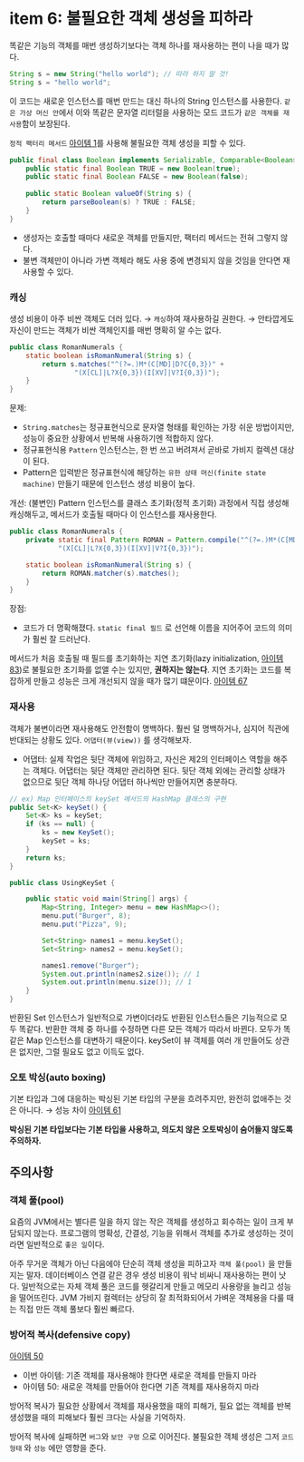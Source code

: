 # item 6: 불필요한 객체 생성을 피하라

똑같은 기능의 객체를 매번 생성하기보다는 객체 하나를 재사용하는 편이 나을 때가 많다.

```java
String s = new String("hello world"); // 따라 하지 말 것!
String s = "hello world";
```

이 코드는 새로운 인스턴스를 매번 만드는 대신 하나의 String 인스턴스를 사용한다. `같은 가상 머신 안`에서 이와 똑같은 문자열 리터럴을 사용하는 모드 코드가 `같은 객체를 재사용`함이 보장된다.

`정적 팩터리 메서드` [아이템 1](https://github.com/javabara/effective-java/blob/main/2/1.md)를 사용해 불필요한 객체 생성을 피할 수 있다.

```java
public final class Boolean implements Serializable, Comparable<Boolean> {
	public static final Boolean TRUE = new Boolean(true);
	public static final Boolean FALSE = new Boolean(false);
	
	public static Boolean valueOf(String s) {
		return parseBoolean(s) ? TRUE : FALSE;
	}
}
```

- 생성자는 호출할 때마다 새로운 객체를 만들지만, 팩터리 메서드는 전혀 그렇지 않다.
- 불변 객체만이 아니라 가변 객체라 해도 사용 중에 변경되지 않을 것임을 안다면 재사용할 수 있다.

### 캐싱

생성 비용이 아주 비싼 객체도 더러 있다. → `캐싱`하여 재사용하길 권한다. → 안타깝게도 자신이 만드는 객체가 비싼 객체인지를 매번 명확히 알 수는 없다.

```java
public class RomanNumerals {
    static boolean isRomanNumeral(String s) {
        return s.matches("^(?=.)M*(C[MD]|D?C{0,3})" +
                "(X[CL]|L?X{0,3})(I[XV]|V?I{0,3})");
    }
}
```

문제:

- `String.matches`는 정규표현식으로 문자열 형태를 확인하는 가장 쉬운 방법이지만, 성능이 중요한 상황에서 반복해 사용하기엔 적합하지 않다.
- 정규표현식용 `Pattern` 인스턴스는, 한 번 쓰고 버려져서 곧바로 가비지 컬렉션 대상이 된다.
- Pattern은 입력받은 정규표현식에 해당하는 `유한 상태 머신(finite state machine)`  만들기 때문에 인스턴스 생성 비용이 높다.

개선: (불변인) Pattern 인스턴스를 클래스 초기화(정적 초기화) 과정에서 직접 생성해 캐싱해두고, 메서드가 호출될 때마다 이 인스턴스를 재사용한다.

```java
public class RomanNumerals {
    private static final Pattern ROMAN = Pattern.compile("^(?=.)M*(C[MD]|D?C{0,3})" +
            "(X[CL]|L?X{0,3})(I[XV]|V?I{0,3})");

    static boolean isRomanNumeral(String s) {
        return ROMAN.matcher(s).matches();
    }
}
```

장점:

- 코드가 더 명확해졌다. `static final 필드` 로 선언해 이름을 지어주어 코드의 의미가 훨씬 잘 드러난다.

메서드가 처음 호출될 때 필드를 초기화하는 지연 초기화(lazy initialization, [아이템 83]([https://github.com/javabara/effective-java/blob/main/11/83.md](https://github.com/javabara/effective-java/blob/main/11/83.md)))로 불필요한 초기화를 없앨 수는 있지만, **권하지는 않는다**. 지연 초기화는 코드를 복잡하게 만들고 성능은 크게 개선되지 않을 때가 많기 떄문이다. [아이템 67](https://github.com/javabara/effective-java/blob/main/9/67.md)

### 재사용

객체가 불변이라면 재사용해도 안전함이 명백하다. 훨씬 덜 명백하거나, 심지어 직관에 반대되는 상황도 있다. `어댑터(뷰(view))` 를 생각해보자.

- 어댑터: 실제 작업은 뒷단 객체에 위임하고, 자신은 제2의 인터페이스 역할을 해주는 객체다. 어댑터는 뒷단 객체만 관리하면 된다. 뒷단 객체 외에는 관리할 상태가 없으므로 뒷단 객체 하나당 어댑터 하나씩만 만들어지면 충분하다.

```java
// ex) Map 인터페이스의 keySet 메서드의 HashMap 클래스의 구현
public Set<K> keySet() {
	Set<K> ks = keySet;
	if (ks == null) {
	    ks = new KeySet();
	    keySet = ks;
	}
	return ks;
}
```

``` java
public class UsingKeySet {

    public static void main(String[] args) {
        Map<String, Integer> menu = new HashMap<>();
        menu.put("Burger", 8);
        menu.put("Pizza", 9);

        Set<String> names1 = menu.keySet();
        Set<String> names2 = menu.keySet();

        names1.remove("Burger");
        System.out.println(names2.size()); // 1
        System.out.println(menu.size()); // 1
    }
}
```

반환된 Set 인스턴스가 일반적으로 가변이더라도 반환된 인스턴스들은 기능적으로 모두 똑같다. 반환한 객체 중 하나를 수정하면 다른 모든 객체가 따라서 바뀐다. 모두가 똑같은 Map 인스턴스를 대변하기 때문이다. keySet이 뷰 객체를 여러 개 만들어도 상관은 없지만, 그럴 필요도 없고 이득도 없다.

### 오토 박싱(auto boxing)

기본 타입과 그에 대응하는 박싱된 기본 타입의 구분을 흐려주지만, 완전히 없애주는 것은 아니다. → 성능 차이 [아이템 61](https://github.com/javabara/effective-java/blob/main/9/61.md)

**박싱된 기본 타입보다는 기본 타입을 사용하고, 의도치 않은 오토박싱이 숨어들지 않도록 주의하자.**

## 주의사항

### 객체 풀(pool)

요즘의 JVM에서는 별다른 일을 하지 않는 작은 객체를 생성하고 회수하는 일이 크게 부담되지 않는다. 프로그램의 명확성, 간결성, 기능을 위해서 객체를 추가로 생성하는 것이라면 일반적으로 `좋은 일`이다.

아주 무거운 객체가 아닌 다음에야 단순히 객체 생성을 피하고자 `객체 풀(pool)` 을 만들지는 말자. 데이터베이스 연결 같은 경우 생성 비용이 워낙 비싸니 재사용하는 편이 낫다. 일반적으로는 자체 객체 풀은 코드를 헷갈리게 만들고 메모리 사용량을 늘리고 성능을 떨어뜨린다. JVM 가비지 컬렉터는 상당히 잘 최적화되어서 가벼운 객체용을 다룰 때는 직접 만든 객체 풀보다 훨씬 빠르다.

### 방어적 복사(defensive copy)

[아이템 50](https://github.com/javabara/effective-java/blob/main/8/50.md)

- 이번 아이템: 기존 객체를 재사용해야 한다면 새로운 객체를 만들지 마라
- 아이템 50: 새로운 객체를 만들어야 한다면 기존 객체를 재사용하지 마라

방어적 복사가 필요한 상황에서 객체를 재사용했을 때의 피해가, 필요 없는 객체를 반복 생성했을 때의 피해보다 훨씬 크다는 사실을 기억하자.

방어적 복사에 실패하면 `버그`와 `보안 구멍` 으로 이어진다. 불필요한 객체 생성은 그저 `코드 형태` 와 `성능` 에만 영향을 준다.
